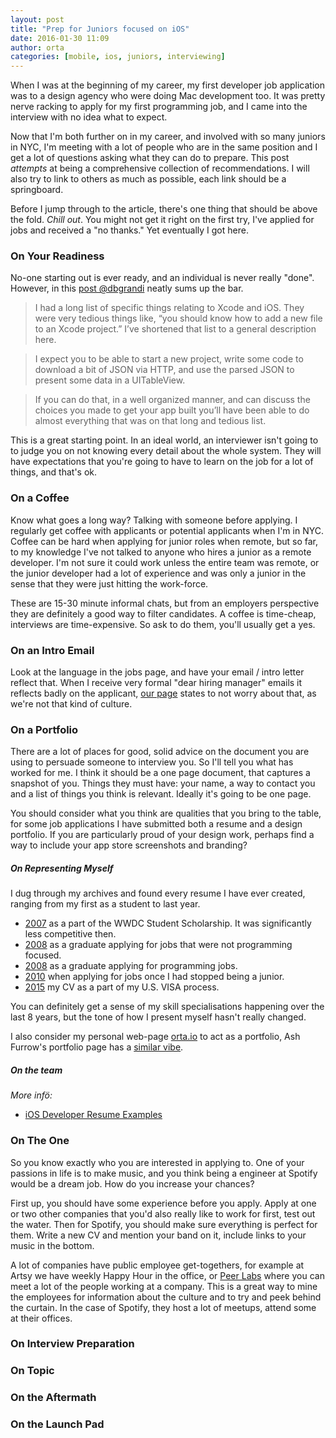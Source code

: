 ```yaml
---
layout: post
title: "Prep for Juniors focused on iOS"
date: 2016-01-30 11:09
author: orta
categories: [mobile, ios, juniors, interviewing]
---
```



When I was at the beginning of my career, my first developer job application was to a design agency who were doing Mac development too. It was pretty nerve racking to apply for my first programming job, and I came into the interview with no idea what to expect.

Now that I'm both further on in my career, and involved with so many juniors in NYC, I'm meeting with a lot of people who are in the same position and I get a lot of questions asking what they can do to prepare. This post _attempts_ at being a comprehensive collection of recommendations. I will also try to link to others as much as possible, each link should be a springboard.

Before I jump through to the article, there's one thing that should be above the fold. _Chill out_. You might not get it right on the first try, I've applied for jobs and received a "no thanks." Yet eventually I got here.

<!-- more -->

### On Your Readiness

No-one starting out is ever ready, and an individual is never really "done". However, in this [post @dbgrandi](http://dbgrandi.github.io/minimum_viable_programmer/) neatly sums up the bar.

> I had a long list of specific things relating to Xcode and iOS. They were very tedious things like, “you should know how to add a new file to an Xcode project.” I’ve shortened that list to a general description here.

> I expect you to be able to start a new project, write some code to download a bit of JSON via HTTP, and use the parsed JSON to present some data in a UITableView.

> If you can do that, in a well organized manner, and can discuss the choices you made to get your app built you’ll have been able to do almost everything that was on that long and tedious list.

This is a great starting point. In an ideal world, an interviewer isn't going to to judge you on not knowing every detail about the whole system. They will have expectations that you're going to have to learn on the job for a lot of things, and that's ok.


### On a Coffee

Know what goes a long way? Talking with someone before applying. I regularly get coffee with applicants or potential applicants when I'm in NYC. Coffee can be hard when applying for junior roles when remote, but so far, to my knowledge I've not talked to anyone who hires a junior as a remote developer. I'm not sure it could work unless the entire team was remote, or the junior developer had a lot of experience and was only a junior in the sense that they were just hitting the work-force.

These are 15-30 minute informal chats, but from an employers perspective they are definitely a good way to filter candidates. A coffee is time-cheap, interviews are time-expensive. So ask to do them, you'll usually get a yes.

### On an Intro Email

Look at the language in the jobs page, and have your email / intro letter reflect that. When I receive very formal "dear hiring manager" emails it reflects badly on the applicant, [our page](https://www.artsy.net/article/artsy-jobs-mobile-engineer) states to not worry about that, as we're not that kind of culture.

### On a Portfolio

There are a lot of places for good, solid advice on the document you are using to persuade someone to interview you. So I'll tell you what has worked for me. I think it should be a one page document, that captures a snapshot of you. Things they must have: your name, a way to contact you and a list of things you think is relevant. Ideally it's going to be one page. 

You should consider what you think are qualities that you bring to the table, for some job applications I have submitted both a resume and a design portfolio. If you are particularly proud of your design work, perhaps find a way to include your app store screenshots and branding?


##### On Representing Myself

I dug through my archives and found every resume I have ever created, ranging from my first as a student to last year.

- [2007](/images/2016-01-30-iOS-Junior-Interviews/2007-144.jpg) as a part of the WWDC Student Scholarship. It was significantly less competitive then.
- [2008](/images/2016-01-30-iOS-Junior-Interviews/2008-general-144.jpg) as a graduate applying for jobs that were not programming focused.
- [2008](/images/2016-01-30-iOS-Junior-Interviews/2008-programming-144.jpg) as a graduate applying for programming jobs.
- [2010](/images/2016-01-30-iOS-Junior-Interviews/2010-144.jpg) when applying for jobs once I had stopped being a junior.
- [2015](/images/2016-01-30-iOS-Junior-Interviews/2015-144.jpg) my CV as a part of my U.S. VISA process.

You can definitely get a sense of my skill specialisations happening over the last 8 years, but the tone of how I present myself hasn't really changed.

I also consider my personal web-page [orta.io](http://orta.io) to act as a portfolio, Ash Furrow's portfolio page has a [similar vibe](https://ashfurrow.com/portfolio/).

##### On the team 


_More infö:_

 * [iOS Developer Resume Examples
](http://www.raywenderlich.com/54029/ios-developer-resume-examples) 

 

### On The One

So you know exactly who you are interested in applying to. One of your passions in life is to make music, and you think being a engineer at Spotify would be a dream job. How do you increase your chances?

First up, you should have some experience before you apply. Apply at one or two other companies that you'd also really like to work for first, test out the water. Then for Spotify, you should make sure everything is perfect for them. Write a new CV and mention your band on it, include links to your music in the bottom. 

A lot of companies have public employee get-togethers, for example at Artsy we have weekly Happy Hour in the office, or [Peer Labs](https://artsy.github.io/blog/2015/08/10/peer-lab/) where you can meet a lot of the people working at a company. This is a great way to mine the employees for information about the culture and to try and peek behind the curtain. In the case of Spotify, they host a lot of meetups, attend some at their offices.


### On Interview Preparation
### On Topic
### On the Aftermath
### On the Launch Pad